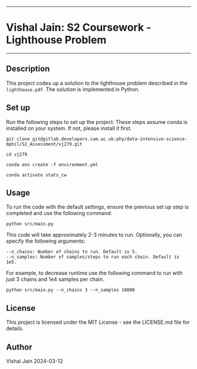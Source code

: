 **********************************************
# Vishal Jain: S2 Coursework - Lighthouse Problem
**********************************************

## Description
This project codes up a solution to the lighthouse problem described in the `lighthouse.pdf`. The solution is implemented in Python.

## Set up
Run the following steps to set up the project:
These steps assume conda is installed on your system. If not, please install it first.
```
git clone git@gitlab.developers.cam.ac.uk:phy/data-intensive-science-mphil/S2_Assessment/vj279.git

cd vj279

conda env create -f environment.yml

conda activate stats_cw
```

## Usage
To run the code with the default settings, ensure the previous set up step is completed and use the following command:
```
python src/main.py
``` 
This code will take approximately 2-3 minutes to run.
Optionally, you can specify the following arguments:

```
--n_chains: Number of chains to run. Default is 5.
--n_samples: Number of samples/steps to run each chain. Default is 1e5.
```

For example, to decrease runtime use the following command to run with just 3 chains and 1e4 samples per chain.
```
python src/main.py --n_chains 3 --n_samples 10000
```

## License
This project is licensed under the MIT License - see the LICENSE.md file for details.

## Author
Vishal Jain
2024-03-12
